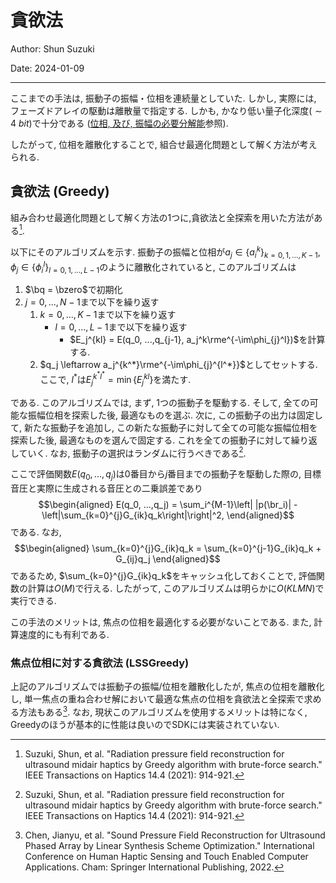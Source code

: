 # 貪欲法

Author: Shun Suzuki

Date: 2024-01-09

- - -

ここまでの手法は, 振動子の振幅・位相を連続量としていた.
しかし, 実際には, フェーズドアレイの駆動は離散量で指定する.
しかも, かなり低い量子化深度($\sim\SI{4}{bit}$)で十分である ([位相, 及び, 振幅の必要分解能](../resolution.md)参照).

したがって, 位相を離散化することで, 組合せ最適化問題として解く方法が考えられる.

## 貪欲法 (Greedy)

組み合わせ最適化問題として解く方法の1つに,貪欲法と全探索を用いた方法がある[^suzuki2021radiation].

以下にそのアルゴリズムを示す.
振動子の振幅と位相が$a_j\in\{a_i^k\}_{k=0,1,...,K-1}, \phi_j\in\{\phi_i^l\}_{l=0,1,...,L-1}$のように離散化されていると, このアルゴリズムは

1. $\bq = \bzero$で初期化
1. $j=0, ..., N-1$まで以下を繰り返す
    1. $k=0, ..., K-1$まで以下を繰り返す
        - $l=0, ..., L-1$まで以下を繰り返す
            - $E_j^{kl} = E(q_0, ...,q_{j-1}, a_j^k\rme^{-\im\phi_{j}^l})$を計算する.
    1. $q_j \leftarrow a_j^{k^*}\rme^{-\im\phi_{j}^{l^*}}$としてセットする. ここで, $l^*$は$E_j^{k^*l^*} = \min{\{E_j^{kl}\}}$を満たす.

である. 
このアルゴリズムでは, まず, 1つの振動子を駆動する.
そして, 全ての可能な振幅位相を探索した後, 最適なものを選ぶ.
次に, この振動子の出力は固定して, 新たな振動子を追加し, この新たな振動子に対して全ての可能な振幅位相を探索した後, 最適なものを選んで固定する.
これを全ての振動子に対して繰り返していく.
なお, 振動子の選択はランダムに行うべきである[^suzuki2021radiation].

ここで評価関数$E(q_0, ...,q_j)$は$0$番目から$j$番目までの振動子を駆動した際の, 目標音圧と実際に生成される音圧との二乗誤差であり
$$\begin{aligned}
  E(q_0, ...,q_j) = \sum_i^{M-1}\left| |p(\br_i)| - \left|\sum_{k=0}^{j}G_{ik}q_k\right|\right|^2,
\end{aligned}$$
である.
なお,
$$\begin{aligned}
  \sum_{k=0}^{j}G_{ik}q_k = \sum_{k=0}^{j-1}G_{ik}q_k + G_{ij}q_j
\end{aligned}$$
であるため, $\sum_{k=0}^{j}G_{ik}q_k$をキャッシュ化しておくことで, 評価関数の計算は$O(M)$で行える.
したがって, このアルゴリズムは明らかに$O(KLMN)$で実行できる.

この手法のメリットは, 焦点の位相を最適化する必要がないことである.
また, 計算速度的にも有利である.

### 焦点位相に対する貪欲法 (LSSGreedy)

上記のアルゴリズムでは振動子の振幅/位相を離散化したが, 焦点の位相を離散化し, 単一焦点の重ね合わせ解において最適な焦点の位相を貪欲法と全探索で求める方法もある[^chen2022sound].
なお, 現状このアルゴリズムを使用するメリットは特になく, Greedyのほうが基本的に性能は良いのでSDKには実装されていない.

[^suzuki2021radiation]: Suzuki, Shun, et al. "Radiation pressure field reconstruction for ultrasound midair haptics by Greedy algorithm with brute-force search." IEEE Transactions on Haptics 14.4 (2021): 914-921.

[^chen2022sound]: Chen, Jianyu, et al. "Sound Pressure Field Reconstruction for Ultrasound Phased Array by Linear Synthesis Scheme Optimization." International Conference on Human Haptic Sensing and Touch Enabled Computer Applications. Cham: Springer International Publishing, 2022.
